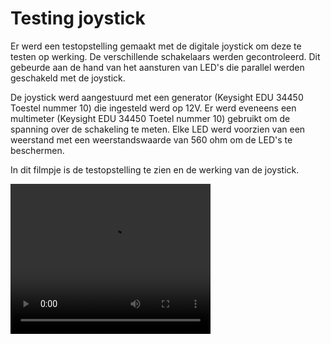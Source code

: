 # Testing joystick

Er werd een testopstelling gemaakt met de digitale joystick om deze te testen op werking. De verschillende schakelaars werden gecontroleerd. Dit gebeurde aan de hand van het aansturen van LED's die parallel werden geschakeld met de joystick.

De joystick werd aangestuurd met een generator (Keysight EDU 34450 Toestel nummer 10) die ingesteld werd op 12V. Er werd eveneens een multimeter (Keysight EDU 34450 Toetel nummer 10) gebruikt om de spanning over de schakeling te meten.
Elke LED werd voorzien van een weerstand met een weerstandswaarde van 560 ohm om de LED's te beschermen.

In dit filmpje is de testopstelling te zien en de werking van de joystick.

<video src="/Images/JoystickSchakeling.mp4" width="320" height="240"></video>
